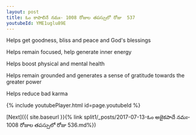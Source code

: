 ```yaml
---
layout: post
title: ఓం కాపాలినే నమః- 1008 రోజుల తపస్సులో రోజు  537
youtubeId: YME1uglu89E
---
```

 
 
Helps get goodness, bliss and peace and God's blessings
 
Helps remain focused, help generate inner energy 
 
Helps boost physical and mental health 
 
Helps remain grounded and generates a sense of gratitude towards the greater power 
 
Helps reduce bad karma
 
 
 
 


{% include youtubePlayer.html id=page.youtubeId %}
 
[Next]({{ site.baseurl }}{% link  split1/_posts/2017-07-13-ఓం అజైకపాదే నమః- 1008 రోజుల తపస్సులో రోజు  536.md%})
 
